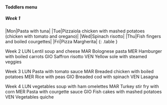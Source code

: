 #### Toddlers menu

##### Week 1

|Mon|Pasta with tuna|
|Tue|Pizzaiola chicken with mashed potatoes (chicken with tomato and oregano)|
|Wed|Spinach risotto|
|Thu|Fish fingers and boiled courgettes|
|Fri|Pizza Margherita|
{: .table }

Week 2
LUN Lentil soup and cheese
MAR Bolognese pasta
MER Hamburger with boiled carrots
GIO Saffron risotto
VEN Yellow sole with steamed veggies

Week 3
LUN Pasta with tomato sauce
MAR Breaded chicken with boiled potatoes
MER Rice with peas
GIO Breaded cod with spinach
VEN Lasagna

Week 4
LUN vegetables soup with ham omelettes
MAR Turkey stir fry with corn
MER Pasta with courgette sauce
GIO Fish cakes with mashed potatoes
VEN Vegetables quiche
